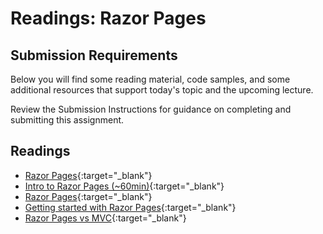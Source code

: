 # Readings: Razor Pages

## Submission Requirements

Below you will find some reading material, code samples, and some additional resources that support today's topic and the upcoming lecture.

Review the Submission Instructions for guidance on completing and submitting this assignment.

## Readings

- [Razor Pages](https://docs.microsoft.com/en-us/aspnet/core/razor-pages/?view=aspnetcore-2.2&tabs=visual-studio){:target="_blank"}
- [Intro to Razor Pages (~60min)](https://www.youtube.com/watch?v=yyBijyCI5Sk){:target="_blank"}
- [Razor Pages](https://gunnarpeipman.com/aspnet/razor-pages/){:target="_blank"}
- [Getting started with Razor Pages](https://docs.microsoft.com/en-us/aspnet/core/tutorials/razor-pages/razor-pages-start?view=aspnetcore-2.1){:target="_blank"}
- [Razor Pages vs MVC](https://jonhilton.net/razor-pages-or-mvc-a-quick-comparison/){:target="_blank"}
